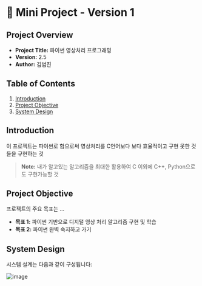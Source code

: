 # 📝 Mini Project - Version 1

## Project Overview
- **Project Title:** 파이썬 영상처리 프로그래밍
- **Version:** 2.5
- **Author:** 김범진

## Table of Contents
1. [Introduction](#introduction)
2. [Project Objective](#project-objective)
3. [System Design](#system-design)

## Introduction
이 프로젝트는 파이썬로 함으로써 영상처리를 C언어보다 보다 효율적이고 구현 못한 것들을 구현하는 것

> **Note:** 내가 알고있는 알고리즘을 최대한 활용하여 C 이외에 C++, Python으로도 구현가능할 것

## Project Objective
프로젝트의 주요 목표는 ...

- **목표 1:** 파이썬 기반으로 디지털 영상 처리 알고리즘 구현 및 학습
- **목표 2:** 파이썬 완벽 숙지하고 가기

## System Design
시스템 설계는 다음과 같이 구성됩니다:

![image](https://github.com/user-attachments/assets/8ef4b29e-7efb-4cb4-92fc-ab09240683c6)
